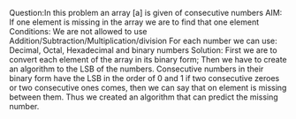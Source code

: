Question:In this problem an array [a] is given of consecutive numbers
AIM: If one element is missing in the array we are to find that one element 
Conditions: We are not allowed to use Addition/Subtraction/Multiplication/division
For each number we can use: Decimal, Octal, Hexadecimal and binary numbers
Solution: First we are to convert each element of the array in its binary form; Then we have to create an algorithm to the LSB of the numbers.
Consecutive numbers in their binary form have the LSB in the order of 0 and 1
if two consecutive zeroes or two consecutive ones comes, then we can say that on element is missing between them.
Thus we created an algorithm that can predict the missing number.
